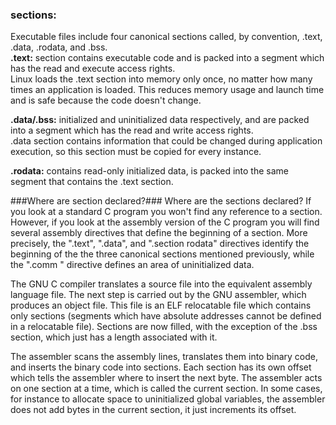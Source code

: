 ###  sections: ###
Executable files include four canonical sections called, by convention, .text, .data, .rodata, and .bss.  
 **.text:** section contains executable code and is packed into a segment which has the read and execute access rights.  
 Linux loads the .text section into memory only once, no matter how many times an application is loaded. This reduces memory usage and launch time and is safe because the code doesn't change.

 **.data/.bss:** initialized and uninitialized data respectively, and are packed into a segment which has the read and write access rights.  
.data section contains information that could be changed during application execution, so this section must be copied for every instance.

**.rodata:** contains read-only initialized data, is packed into the same segment that contains the .text section.

###Where are section declared?###
Where are the sections declared? If you look at a standard C program you won't find any reference to a section. However, if you look at the assembly version of the C program you will find several assembly directives that define the beginning of a section. More precisely, the ".text", ".data", and ".section rodata" directives identify the beginning of the the three canonical sections mentioned previously, while the ".comm " directive defines an area of uninitialized data.

The GNU C compiler translates a source file into the equivalent assembly language file. The next step is carried out by the GNU assembler, which produces an object file. This file is an ELF relocatable file which contains only sections (segments which have absolute addresses cannot be defined in a relocatable file). Sections are now filled, with the exception of the .bss section, which just has a length associated with it.

The assembler scans the assembly lines, translates them into binary code, and inserts the binary code into sections. Each section has its own offset which tells the assembler where to insert the next byte. The assembler acts on one section at a time, which is called the current section. In some cases, for instance to allocate space to uninitialized global variables, the assembler does not add bytes in the current section, it just increments its offset.
